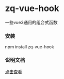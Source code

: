# zq-vue-hook
一些vue3通用的组合式函数

### 安装
npm install zq-vue-hook

### 说明文档

[点击查看](https://zq78049721.github.io/zq-vue-hook/#/)


